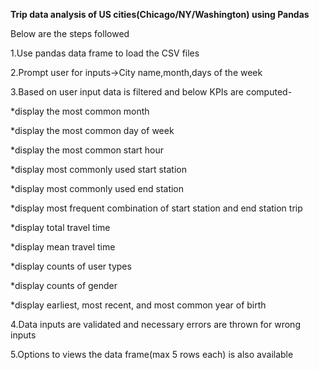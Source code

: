 **Trip data analysis of US cities(Chicago/NY/Washington) using Pandas**

Below are the steps followed

1.Use pandas data frame to load the CSV files

2.Prompt user for inputs->City name,month,days of the week

3.Based on user input data is filtered and below KPIs are computed-

  *display the most common month
  
  *display the most common day of week
  
  *display the most common start hour
  
  *display most commonly used start station
  
  *display most commonly used end station
  
  *display most frequent combination of start station and end station trip
  
  *display total travel time
  
  *display mean travel time
  
  *display counts of user types
  
  *display counts of gender
  
  *display earliest, most recent, and most common year of birth
  
4.Data inputs are validated and necessary errors are thrown for wrong inputs

5.Options to views the data frame(max 5 rows each) is also available
  
